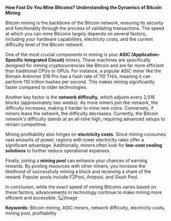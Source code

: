 **How Fast Do You Mine Bitcoins? Understanding the Dynamics of Bitcoin Mining**

Bitcoin mining is the backbone of the Bitcoin network, ensuring its security and functionality through the process of validating transactions. The speed at which you can mine Bitcoins largely depends on several factors, including your hardware capabilities, electricity costs, and the current difficulty level of the Bitcoin network. 

One of the most crucial components in mining is your **ASIC (Application-Specific Integrated Circuit)** miners. These machines are specifically designed for mining cryptocurrencies like Bitcoin and are far more efficient than traditional CPUs or GPUs. For instance, a popular ASIC miner like the Bitmain Antminer S19 Pro has a hash rate of 110 TH/s, meaning it can perform 110 trillion hashes per second. This makes mining significantly faster compared to older technologies.

Another key factor is the **network difficulty**, which adjusts every 2,016 blocks (approximately two weeks). As more miners join the network, the difficulty increases, making it harder to mine new coins. Conversely, if miners leave the network, the difficulty decreases. Currently, the Bitcoin network's difficulty stands at an all-time high, requiring advanced setups to remain competitive.

Mining profitability also hinges on **electricity costs**. Since mining consumes vast amounts of power, regions with lower electricity rates offer a significant advantage. Additionally, miners often look for **low-cost cooling solutions** to further reduce operational expenses. 

Finally, joining a **mining pool** can enhance your chances of earning rewards. By pooling resources with other miners, you increase the likelihood of successfully mining a block and receiving a share of the reward. Popular pools include F2Pool, Antpool, and Slush Pool.

In conclusion, while the exact speed of mining Bitcoins varies based on these factors, advancements in technology continue to make mining more efficient and accessible. !![Image](https://github.com/user-attachments/assets/b6e7b7a2-655e-4d44-8baa-20c566a3cb65)

**Keywords:** Bitcoin mining, ASIC miners, network difficulty, electricity costs, mining pool, profitability